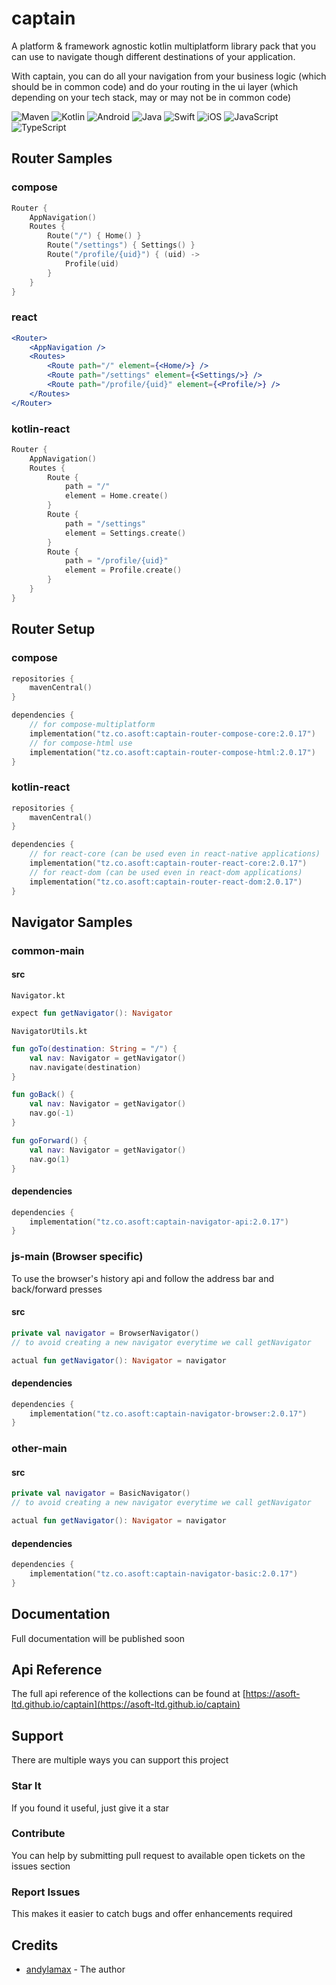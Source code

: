 # captain

A platform & framework agnostic kotlin multiplatform library pack that you can use to navigate though different destinations of your application.

With captain, you can do all your navigation from your business logic (which should be in common code) 
and do your routing in the ui layer (which depending on your tech stack, may or may not be in common code)

![Maven](https://img.shields.io/maven-central/v/tz.co.asoft/captain-navigator-api/2.0.17?style=for-the-badge)
![Kotlin](https://img.shields.io/badge/kotlin-multiplatform-blue?style=for-the-badge&logo=kotlin&logoColor=white)
![Android](https://img.shields.io/badge/Android-3DDC84?style=for-the-badge&logo=android&logoColor=white)
![Java](https://img.shields.io/badge/java-%23ED8B00.svg?style=for-the-badge&logo=&logoColor=white)
![Swift](https://img.shields.io/badge/swift-F54A2A?style=for-the-badge&logo=swift&logoColor=white)
![iOS](https://img.shields.io/badge/iOS-000000?style=for-the-badge&logo=ios&logoColor=white)
![JavaScript](https://img.shields.io/badge/javascript-%23323330.svg?style=for-the-badge&logo=javascript&logoColor=%23F7DF1E)
![TypeScript](https://img.shields.io/badge/typescript-%23007ACC.svg?style=for-the-badge&logo=typescript&logoColor=white)

## Router Samples

### compose

```kotlin
Router {
    AppNavigation()
    Routes {
        Route("/") { Home() }
        Route("/settings") { Settings() }
        Route("/profile/{uid}") { (uid) ->
            Profile(uid)
        }
    }
}
```

### react

```jsx
<Router>
    <AppNavigation />
    <Routes>
        <Route path="/" element={<Home/>} />
        <Route path="/settings" element={<Settings/>} />
        <Route path="/profile/{uid}" element={<Profile/>} />
    </Routes>
</Router>
```

### kotlin-react

```kotlin
Router {
    AppNavigation()
    Routes {
        Route {
            path = "/"
            element = Home.create()
        }
        Route {
            path = "/settings"
            element = Settings.create()
        }
        Route {
            path = "/profile/{uid}"
            element = Profile.create()
        }
    }
}
```

## Router Setup

### compose

```kotlin
repositories {
    mavenCentral()
}

dependencies {
    // for compose-multiplatform 
    implementation("tz.co.asoft:captain-router-compose-core:2.0.17")
    // for compose-html use
    implementation("tz.co.asoft:captain-router-compose-html:2.0.17")
}
```

### kotlin-react

```kotlin
repositories {
    mavenCentral()
}

dependencies {
    // for react-core (can be used even in react-native applications)
    implementation("tz.co.asoft:captain-router-react-core:2.0.17")
    // for react-dom (can be used even in react-dom applications)
    implementation("tz.co.asoft:captain-router-react-dom:2.0.17")
}
```

## Navigator Samples

### common-main

#### src
`Navigator.kt`

```kotlin
expect fun getNavigator(): Navigator
```

`NavigatorUtils.kt`
```kotlin
fun goTo(destination: String = "/") {
    val nav: Navigator = getNavigator()
    nav.navigate(destination)
}

fun goBack() {
    val nav: Navigator = getNavigator()
    nav.go(-1)
}

fun goForward() {
    val nav: Navigator = getNavigator()
    nav.go(1)
}
```

#### dependencies

```kotlin
dependencies {
    implementation("tz.co.asoft:captain-navigator-api:2.0.17")
}
```

### js-main (Browser specific)

To use the browser's history api and follow the address bar and back/forward presses

#### src

```kotlin
private val navigator = BrowserNavigator()
// to avoid creating a new navigator everytime we call getNavigator

actual fun getNavigator(): Navigator = navigator
```

#### dependencies

```kotlin
dependencies {
    implementation("tz.co.asoft:captain-navigator-browser:2.0.17")
}
```

### other-main

#### src
```kotlin
private val navigator = BasicNavigator()
// to avoid creating a new navigator everytime we call getNavigator

actual fun getNavigator(): Navigator = navigator
```

#### dependencies

```kotlin
dependencies {
    implementation("tz.co.asoft:captain-navigator-basic:2.0.17")
}
```
## Documentation
Full documentation will be published soon

## Api Reference

The full api reference of the kollections can be found
at [https://asoft-ltd.github.io/captain](https://asoft-ltd.github.io/captain)

## Support

There are multiple ways you can support this project

### Star It

If you found it useful, just give it a star

### Contribute

You can help by submitting pull request to available open tickets on the issues section

### Report Issues

This makes it easier to catch bugs and offer enhancements required

## Credits

- [andylamax](https://github.com/andylamax) - The author